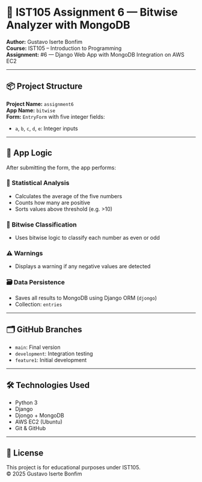 # 🧠 IST105 Assignment 6 — Bitwise Analyzer with MongoDB  
**Author:** Gustavo Iserte Bonfim  
**Course:** IST105 – Introduction to Programming  
**Assignment:** #6 — Django Web App with MongoDB Integration on AWS EC2  

---

## 📦 Project Structure  
**Project Name:** `assignment6`  
**App Name:** `bitwise`  
**Form:** `EntryForm` with five integer fields:  
- `a`, `b`, `c`, `d`, `e`: Integer inputs  

---

## 🧠 App Logic  
After submitting the form, the app performs:

### 🔢 Statistical Analysis  
- Calculates the average of the five numbers  
- Counts how many are positive  
- Sorts values above threshold (e.g. >10)  

### 🧮 Bitwise Classification  
- Uses bitwise logic to classify each number as even or odd  

### ⚠️ Warnings  
- Displays a warning if any negative values are detected  

### 🗃️ Data Persistence  
- Saves all results to MongoDB using Django ORM (`djongo`)  
- Collection: `entries`  

---

## 🗂️ GitHub Branches  
- `main`: Final version  
- `development`: Integration testing  
- `feature1`: Initial development  

---

## 🛠️ Technologies Used  
- Python 3  
- Django
- Djongo + MongoDB  
- AWS EC2 (Ubuntu)  
- Git & GitHub  

---

## 📄 License  
This project is for educational purposes under IST105.  
© 2025 Gustavo Iserte Bonfim